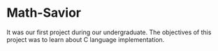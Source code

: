 # Math-Savior
It was our first project during our undergraduate. The objectives of this project was to learn about C language implementation.
